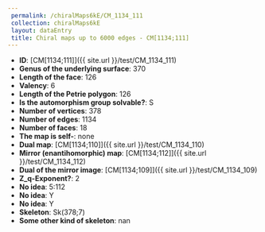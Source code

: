 ```yaml
--- 
 permalink: /chiralMaps6kE/CM_1134_111 
 collection: chiralMaps6kE
 layout: dataEntry
 title: Chiral maps up to 6000 edges - CM[1134;111]
---
```


- **ID**: [CM[1134;111]]({{ site.url }}/test/CM_1134_111)
- **Genus of the underlying surface**: 370
- **Length of the face**: 126
- **Valency**: 6
- **Length of the Petrie polygon**: 126
- **Is the automorphism group solvable?**: S
- **Number of vertices**: 378
- **Number of edges**: 1134
- **Number of faces**: 18
- **The map is self-**: none
- **Dual map**: [CM[1134;110]]({{ site.url }}/test/CM_1134_110)
- **Mirror (enantihomorphic) map**: [CM[1134;112]]({{ site.url }}/test/CM_1134_112)
- **Dual of the mirror image**: [CM[1134;109]]({{ site.url }}/test/CM_1134_109)
- **Z_q-Exponent?**: 2
- **No idea**:  5:112
- **No idea**: Y
- **No idea**: Y
- **Skeleton**: Sk(378;7)
- **Some other kind of skeleton**: nan
